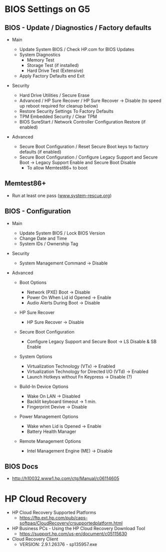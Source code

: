 # BIOS Settings on G5


## BIOS - Update / Diagnostics / Factory defaults

  * Main
    * Update System BIOS / Check HP.com for BIOS Updates 
    * System Diagnostics
      * Memory Test
      * Storage Test (if installed)
      * Hard Drive Test (Extensive)
    * Apply Factory Defaults end Exit

  * Security
    * Hard Drive Utilities / Secure Erase
    * Advanced / HP Sure Recover / HP Sure Recover -> Disable (to speed up reboot required for cleanup below)
    * Restore Security Settings To Factory Defaults
    * TPM Embedded Security / Clear TPM
    * BIOS SureStart / Network Controller Configuration Restore (if enabled)

  * Advanced
    * Secure Boot Configuration / Reset Secure Boot keys to factory defaults (if enabled)
    * Secure Boot Configuration / Configure Legacy Support and Secure Boot -> Legacy Support Enable and Secure Boot Disable
       * To allow Memtest86+ to boot


##  Memtest86+

  * Run at least one pass (www.system-rescue.org) 


## BIOS - Configuration

  * Main
    * Update System BIOS / Lock BIOS Version
    * Change Date and Time
    * System IDs / Ownership Tag

  * Security
    * System Management Command -> Disable

  * Advanced
    * Boot Options
      * Network (PXE) Boot -> Disable
      * Power On When Lid id Opened -> Enable
      * Audio Alerts During Boot -> Disable

    * HP Sure Recover
      * HP Sure Recover -> Disable

    * Secure Boot Configuration
      * Configure Legacy Support and Secure Boot -> LS Disable & SB Enable

    * System Options
      * Virtualization Technology (VTx) -> Enabled
      * Virtualization Technology for Directed I/O (VTd) -> Enabled
      * Launch Hotkeys without Fn Keypress -> Disable (?)

    * Build-In Device Options
      * Wake On LAN -> Disabled
      * Backlit keyboard timeout -> 1 min.
      * Fingerprint Devive -> Disable

    * Power Management Options
      * Wake when Lid is Opened -> Enable
      * Battery Health Manager

    * Remote Management Options
      * Intel Management Engine (ME) -> Disable



## BIOS Docs

  * http://h10032.www1.hp.com/ctg/Manual/c06114605



# HP Cloud Recovery

  * HP Cloud Recovery Supported Platforms
    * https://ftp.ext.hp.com/pub/caps-softpaq/CloudRecovery/crsupportedplatform.html
  * HP Business PCs - Using the HP Cloud Recovery Download Tool
    * https://support.hp.com/us-en/document/c05115630
  * Cloud Recovery Client
    * VERSION: 2.9.1.26376 - sp135957.exe

